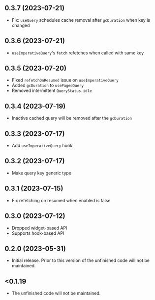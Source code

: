 ## 0.3.7 (2023-07-21)

- Fix: `useQuery` schedules cache removal after `gcDuration` when key is changed

## 0.3.6 (2023-07-21)

- `useImperativeQuery`'s `fetch` refetches when called with same key

## 0.3.5 (2023-07-20)

- Fixed `refetchOnResumed` issue on `useImperativeQuery`
- Added `gcDuration` to `usePagedQuery`
- Removed intermittent `QueryStatus.idle`

## 0.3.4 (2023-07-19)

- Inactive cached query will be removed after the `gcDuration`

## 0.3.3 (2023-07-17)

- Add `useImperativeQuery` hook

## 0.3.2 (2023-07-17)

- Make query key generic type

## 0.3.1 (2023-07-15)

- Fix refetching on resumed when enabled is false

## 0.3.0 (2023-07-12)

- Dropped widget-based API
- Supports hook-based API

## 0.2.0 (2023-05-31)

- Initial release. Prior to this version of the unfinished code will not be maintained.

## <0.1.19

- The unfinished code will not be maintained.
